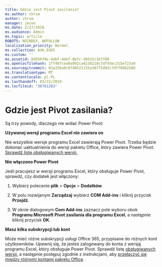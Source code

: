 ```yaml
---
title: Gdzie jest Pivot zasilania?
ms.author: chrsm
author: chrsm
manager: jecon
ms.date: 2/27/2018
ms.audience: Admin
ms.topic: article
ROBOTS: NOINDEX, NOFOLLOW
localization_priority: Normal
ms.collection: Adm_O365
ms.custom: ''
ms.assetid: 0d95078e-9dbf-4def-8bfc-d6532c1bff00
ms.openlocfilehash: 1ff407cea0a992ca4236218cfdf93ec315e723a9
ms.sourcegitcommit: 03a156a9c9740521155a30775492c7dff0982588
ms.translationtype: MT
ms.contentlocale: pl-PL
ms.lasthandoff: 03/22/2019
ms.locfileid: "30761283"
---
```

# <a name="where-is-power-pivot"></a>Gdzie jest Pivot zasilania?

Są trzy powody, dlaczego nie widać Power Pivot:
  
 **Używanej wersji programu Excel nie zawiera on**
  
Nie wszystkie wersje programu Excel zawierają Power Pivot. Trzeba będzie dokonać uaktualnienia do wersji pakietu Office, który zawiera Power Pivot. [Sprawdź listę obsługiwanych wersji.](https://support.office.com/article/aa64e217-4b6e-410b-8337-20b87e1c2a4b.aspx)
  
 **Nie włączono Power Pivot**
  
Jeśli pracujesz w wersji programu Excel, który obsługuje Power Pivot, sprawdź, czy dodatek jest włączony:
  
1. Wybierz polecenie **plik** \> **Opcje** \> **Dodatków**.
    
2. W polu rozwijanym **Zarządzaj** wybierz **COM Add-ins** i kliknij przycisk **Przejdź**.
    
3. W oknie dialogowym **Com Add-ins** zaznacz pole wyboru obok **Programu Microsoft Pivot zasilania dla programu Excel**, a następnie kliknij przycisk **OK**. 
    
 **Masz kilka subskrypcji lub kont**
  
Może mieć różne subskrypcji usługi Office 365, przypisane do różnych kont użytkowników. Upewnij się, że jesteś zalogowany do konta z wersją programu Excel, który obsługuje Power Pivot. Sprawdź listę [obsługiwanych wersji](https://support.office.com/article/aa64e217-4b6e-410b-8337-20b87e1c2a4b.aspx), a następnie postępuj zgodnie z instrukcjami, aby [przełączyć się między różnymi kontami pakietu Office](https://support.office.com/article/b9582171-fd1f-4284-9846-bdd72bb28426.aspx#BKMK_WebSwitchAccounts).
  

